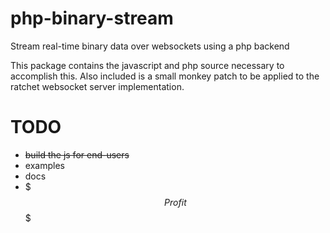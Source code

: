 # php-binary-stream
Stream real-time binary data over websockets using a php backend

This package contains the javascript and php source necessary to accomplish this.
Also included is a small monkey patch to be applied to the ratchet websocket server implementation.

TODO
===========================
- ~~build the js for end-users~~
- examples
- docs
- $$$ Profit $$$
